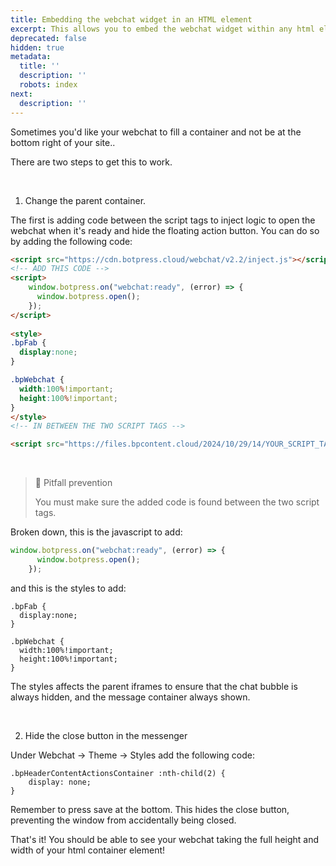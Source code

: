 ```yaml
---
title: Embedding the webchat widget in an HTML element
excerpt: This allows you to embed the webchat widget within any html element.
deprecated: false
hidden: true
metadata:
  title: ''
  description: ''
  robots: index
next:
  description: ''
---
```

Sometimes you'd like your webchat to fill a container and not be at the bottom right of your site.. 

There are two steps to get this to work. 

<br />

1. Change the parent container.

The first is adding code between the script tags to inject logic to open the webchat when it's ready and hide the floating action button. You can do so by adding the following code:

```html html
<script src="https://cdn.botpress.cloud/webchat/v2.2/inject.js"></script>
<!-- ADD THIS CODE -->
<script>
    window.botpress.on("webchat:ready", (error) => {
      window.botpress.open();
    });
</script>
  
<style>
.bpFab {
  display:none;
}

.bpWebchat {
  width:100%!important;
  height:100%!important;
}  
</style>
<!-- IN BETWEEN THE TWO SCRIPT TAGS -->

<script src="https://files.bpcontent.cloud/2024/10/29/14/YOUR_SCRIPT_TAG.js"></script>
```

<br />

> 🚧 Pitfall prevention
>
> You must make sure the added code is found between the two script tags.

Broken down, this is the javascript to add:

```javascript javascript
window.botpress.on("webchat:ready", (error) => {
      window.botpress.open();
    });
```

and this is the styles to add:

```Text CSS
.bpFab {
  display:none;
}

.bpWebchat {
  width:100%!important;
  height:100%!important;
}  
```

The styles affects the parent iframes to ensure that the chat bubble is always hidden, and the message container always shown.

<br />

2. Hide the close button in the messenger

Under Webchat -> Theme -> Styles add the following code:

```Text css
.bpHeaderContentActionsContainer :nth-child(2) {
    display: none;
}
```

Remember to press save at the bottom. This hides the close button, preventing the window from accidentally being closed.

That's it! You should be able to see your webchat taking the full height and width of your html container element!
